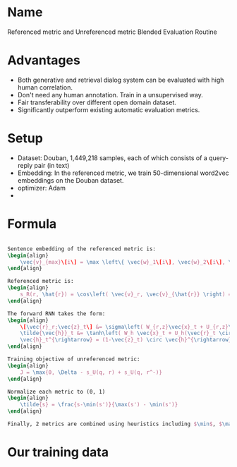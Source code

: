 # Name
Referenced metric and Unreferenced metric Blended Evaluation Routine

# Advantages
- Both generative and retrieval dialog system can be evaluated with high human correlation.
- Don't need any human annotation. Train in a unsupervised way. 
- Fair transferability over different open domain dataset.
- Significantly outperform existing automatic evaluation metrics.

# Setup
- Dataset: Douban, 1,449,218 samples, each of which consists of a
query-reply pair (in text)
- Embedding: In the referenced metric, we
train 50-dimensional word2vec embeddings on the
Douban dataset.
- optimizer: Adam
- 

# Formula
```latex

Sentence embedding of the referenced metric is:
\begin{align}
    \vec{v}_{max}\[i\] = \max \left\{ \vec{w}_1\[i\], \vec{w}_2\[i\], \cdots, \vec{w}_n\[i\]\right\}
\end{align}

Referenced metric is:
\begin{align}
    s_R(r, \hat{r}) = \cos\left( \vec{v}_r, \vec{v}_{\hat{r}} \right) = \frac{\vec{v}_r^T\vec{v}_{\hat{r}}}{||\vec{v}_r||\cdot||\vec{v}_{\hat{r}}||}
\end{align}

The forward RNN takes the form:
\begin{align}
    \[\vec{r}_r;\vec{z}_t\] &= \sigma\left( W_{r,z}\vec{x}_t + U_{r,z}\vec{h}^{\rightarrow}_{t-1} + \vec{b}_{r,z} \right) \\
    \tilde{\vec{h}}_t &= \tanh\left( W_h \vec{x}_t + U_h(\vec{r}_t \circ \vec{h}^{\rightarrow}_{t-1}) + \vec{b}_h \right) \\
    \vec{h}_t^{\rightarrow} = (1-\vec{z}_t) \circ \vec{h}^{\rightarrow}_{t-1} + \vec{z}_t \circ \tilde{\vec{h}}_t
\end{align}

Training objective of unreferenced metric:
\begin{align}
    J = \max{0, \Delta - s_U(q, r) + s_U(q, r^-)}
\end{align}

Normalize each metric to (0, 1)
\begin{align}
    \tilde{s} = \frac{s-\min(s')}{\max(s') - \min(s')}
\end{align}

Finally, 2 metrics are combined using heuristics including $\min$, $\max$, geometric averaging and arithmetic averaging.

```

# Our training data

